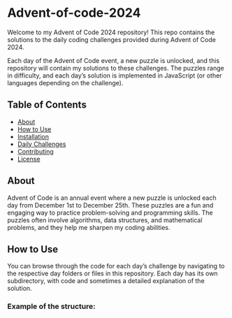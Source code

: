 # Advent-of-code-2024

Welcome to my Advent of Code 2024 repository! This repo contains the solutions to the daily coding challenges provided during Advent of Code 2024.

Each day of the Advent of Code event, a new puzzle is unlocked, and this repository will contain my solutions to these challenges. The puzzles range in difficulty, and each day’s solution is implemented in JavaScript (or other languages depending on the challenge).

## Table of Contents

- [About](#about)
- [How to Use](#how-to-use)
- [Installation](#installation)
- [Daily Challenges](#daily-challenges)
- [Contributing](#contributing)
- [License](#license)

## About

Advent of Code is an annual event where a new puzzle is unlocked each day from December 1st to December 25th. These puzzles are a fun and engaging way to practice problem-solving and programming skills. The puzzles often involve algorithms, data structures, and mathematical problems, and they help me sharpen my coding abilities.

## How to Use

You can browse through the code for each day’s challenge by navigating to the respective day folders or files in this repository. Each day has its own subdirectory, with code and sometimes a detailed explanation of the solution.

### Example of the structure:

